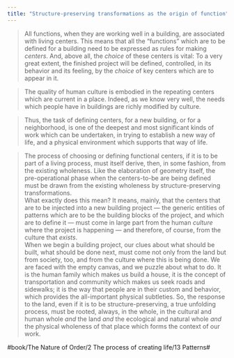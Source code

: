 ```yaml
---
title: "Structure-preserving transformations as the origin of function"
---
```


> All functions, when they are working well in a building, are associated with living centers. This means that all the “functions” which are to be defined for a building need to be expressed as rules for making *centers*. And, above all, the *choice* of these centers is vital: To a very great extent, the finished project will be defined, controlled, in its behavior and its feeling, by the *choice* of key centers which are to appear in it.  

> The quality of human culture is embodied in the repeating centers which are current in a place. Indeed, as we know very well, the needs which people have in buildings are richly modified by culture.  

> Thus, the task of defining centers, for a new building, or for a neighborhood, is one of the deepest and most significant kinds of work which can be undertaken, in trying to establish a new way of life, and a physical environment which supports that way of life.  

> The process of choosing or defining functional centers, if it is to be part of a living process, must itself derive, then, in some fashion, from the existing wholeness. Like the elaboration of geometry itself, the pre-operational phase when the centers-to-be are being defined must be drawn from the existing wholeness by structure-preserving transformations.  
> What exactly does this mean? It means, mainly, that the centers that are to be injected into a new building project — the generic entities of patterns which are to be the building blocks of the project, and which are to define it — must come in large part from the human *culture* where the project is happening — and therefore, of course, from the culture that *exists*.  
> When we begin a building project, our clues about what should be built, what should be done next, must come not only from the land but from society, too, and from the culture where this is being done. We are faced with the empty canvas, and we puzzle about what to do. It is the human family which makes us build a house, it is the concept of transportation and community which makes us seek roads and sidewalks; it is the way that people are in their custom and behavior, which provides the all-important physical subtleties. So, the response to the land, even if it is to be structure-preserving, a true unfolding process, must be rooted, always, in the whole, in the cultural and human whole *and* the land *and* the ecological and natural whole *and* the physical wholeness of that place which forms the context of our work.  

#book/The Nature of Order/2 The process of creating life/13 Patterns#